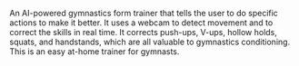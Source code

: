 An AI-powered gymnastics form trainer that tells the user to do specific actions to make it better. It uses a webcam to detect movement and to correct the skills in real time. It corrects push-ups, V-ups, hollow holds, squats, and handstands, which are all valuable to gymnastics conditioning. This is an easy at-home trainer for gymnasts.
